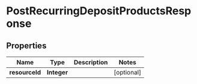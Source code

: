 # PostRecurringDepositProductsResponse

## Properties
Name | Type | Description | Notes
------------ | ------------- | ------------- | -------------
**resourceId** | **Integer** |  |  [optional]

